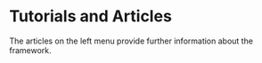 # Tutorials and Articles

The articles on the left menu provide further information about the framework.
